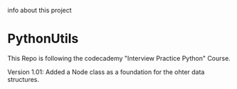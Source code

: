 info about this project
# PythonUtils
This Repo is following the codecademy "Interview Practice Python" Course.

Version 1.01:
Added a Node class as a foundation for the ohter data structures.